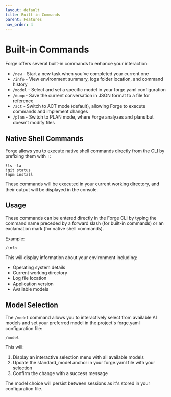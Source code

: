 ```yaml
---
layout: default
title: Built-in Commands
parent: Features
nav_order: 4
---
```


# Built-in Commands

Forge offers several built-in commands to enhance your interaction:

- `/new` - Start a new task when you've completed your current one
- `/info` - View environment summary, logs folder location, and command history
- `/model` - Select and set a specific model in your forge.yaml configuration
- `/dump` - Save the current conversation in JSON format to a file for reference
- `/act` - Switch to ACT mode (default), allowing Forge to execute commands and implement changes
- `/plan` - Switch to PLAN mode, where Forge analyzes and plans but doesn't modify files

## Native Shell Commands

Forge allows you to execute native shell commands directly from the CLI by prefixing them with `!`:

```
!ls -la
!git status
!npm install
```

These commands will be executed in your current working directory, and their output will be displayed in the console.

## Usage

These commands can be entered directly in the Forge CLI by typing the command name preceded by a forward slash (for built-in commands) or an exclamation mark (for native shell commands).

Example:
```
/info
```

This will display information about your environment including:
- Operating system details
- Current working directory
- Log file location
- Application version
- Available models

## Model Selection

The `/model` command allows you to interactively select from available AI models and set your preferred model in the project's forge.yaml configuration file:

```
/model
```

This will:
1. Display an interactive selection menu with all available models
2. Update the standard_model anchor in your forge.yaml file with your selection
3. Confirm the change with a success message

The model choice will persist between sessions as it's stored in your configuration file.

